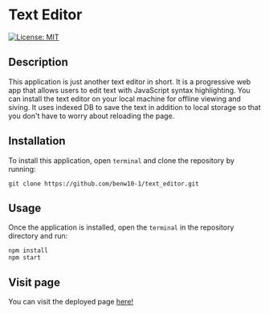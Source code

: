 # Text Editor

[![License: MIT](https://img.shields.io/badge/License-MIT-blue.svg)](https://opensource.org/licenses/MIT)

## Description

This application is just another text editor in short. It is a progressive web app that allows users to edit text with JavaScript syntax highlighting. You can install the text editor on your local machine for offline viewing and siving. It uses indexed DB to save the text in addition to local storage so that you don't have to worry about reloading the page.

## Installation

To install this application, open `terminal` and clone the repository by running:

    git clone https://github.com/benw10-1/text_editor.git

## Usage

Once the application is installed, open the `terminal` in the repository directory and run: <br>
   
    npm install
    npm start

## Visit page

You can visit the deployed page [here!](https://texteditor22.herokuapp.com/)
